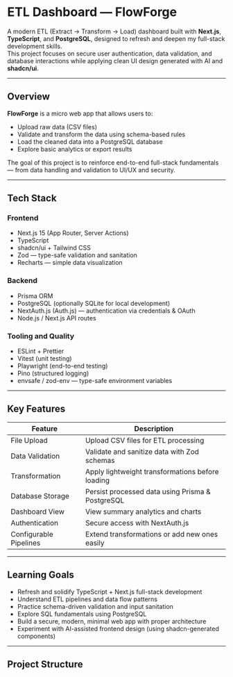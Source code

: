 # ETL Dashboard — FlowForge

A modern ETL (Extract → Transform → Load) dashboard built with **Next.js**, **TypeScript**, and **PostgreSQL**, designed to refresh and deepen my full-stack development skills.  
This project focuses on secure user authentication, data validation, and database interactions while applying clean UI design generated with AI and **shadcn/ui**.

---

## Overview

**FlowForge** is a micro web app that allows users to:

- Upload raw data (CSV files)
- Validate and transform the data using schema-based rules
- Load the cleaned data into a PostgreSQL database
- Explore basic analytics or export results

The goal of this project is to reinforce end-to-end full-stack fundamentals — from data handling and validation to UI/UX and security.

---

## Tech Stack

### Frontend

- Next.js 15 (App Router, Server Actions)
- TypeScript
- shadcn/ui + Tailwind CSS
- Zod — type-safe validation and sanitation
- Recharts — simple data visualization

### Backend

- Prisma ORM
- PostgreSQL (optionally SQLite for local development)
- NextAuth.js (Auth.js) — authentication via credentials & OAuth
- Node.js / Next.js API routes

### Tooling and Quality

- ESLint + Prettier
- Vitest (unit testing)
- Playwright (end-to-end testing)
- Pino (structured logging)
- envsafe / zod-env — type-safe environment variables

---

## Key Features

| Feature                | Description                                      |
| ---------------------- | ------------------------------------------------ |
| File Upload            | Upload CSV files for ETL processing              |
| Data Validation        | Validate and sanitize data with Zod schemas      |
| Transformation         | Apply lightweight transformations before loading |
| Database Storage       | Persist processed data using Prisma & PostgreSQL |
| Dashboard View         | View summary analytics and charts                |
| Authentication         | Secure access with NextAuth.js                   |
| Configurable Pipelines | Extend transformations or add new ones easily    |

---

## Learning Goals

- Refresh and solidify TypeScript + Next.js full-stack development
- Understand ETL pipelines and data flow patterns
- Practice schema-driven validation and input sanitation
- Explore SQL fundamentals using PostgreSQL
- Build a secure, modern, minimal web app with proper architecture
- Experiment with AI-assisted frontend design (using shadcn-generated components)

---

## Project Structure
